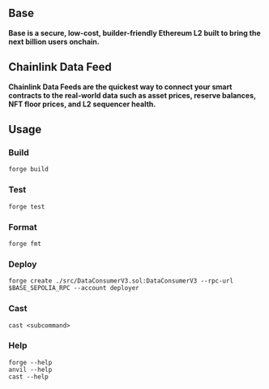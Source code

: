 ## Base

**Base is a secure, low-cost, builder-friendly Ethereum L2 built to bring the next billion users onchain.**

## Chainlink Data Feed

**Chainlink Data Feeds are the quickest way to connect your smart contracts to the real-world data such as asset prices, reserve balances, NFT floor prices, and L2 sequencer health.**

## Usage

### Build

```shell
forge build
```

### Test

```shell
forge test
```

### Format

```shell
forge fmt
```

### Deploy

```shell
forge create ./src/DataConsumerV3.sol:DataConsumerV3 --rpc-url $BASE_SEPOLIA_RPC --account deployer
```

### Cast

```shell
cast <subcommand>
```

### Help

```shell
forge --help
anvil --help
cast --help
```
